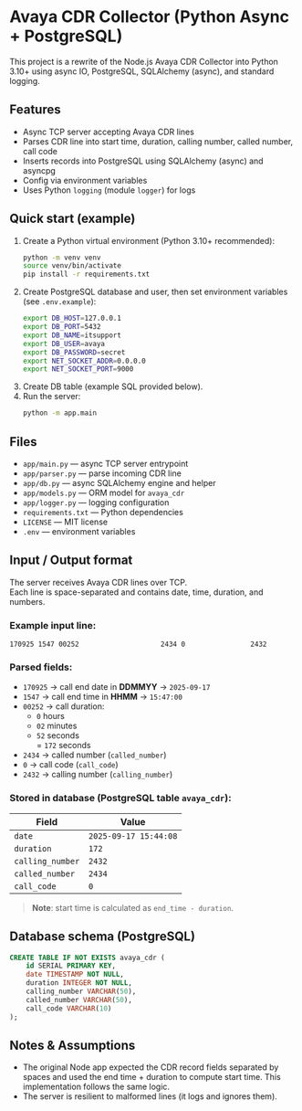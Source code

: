 # Avaya CDR Collector (Python Async + PostgreSQL)

This project is a rewrite of the Node.js Avaya CDR Collector into Python 3.10+
using async IO, PostgreSQL, SQLAlchemy (async), and standard logging.

## Features
- Async TCP server accepting Avaya CDR lines
- Parses CDR line into start time, duration, calling number, called number, call code
- Inserts records into PostgreSQL using SQLAlchemy (async) and asyncpg
- Config via environment variables
- Uses Python `logging` (module `logger`) for logs

## Quick start (example)
1. Create a Python virtual environment (Python 3.10+ recommended):
   ```bash
   python -m venv venv
   source venv/bin/activate
   pip install -r requirements.txt
   ```
2. Create PostgreSQL database and user, then set environment variables (see `.env.example`):
   ```bash
   export DB_HOST=127.0.0.1
   export DB_PORT=5432
   export DB_NAME=itsupport
   export DB_USER=avaya
   export DB_PASSWORD=secret
   export NET_SOCKET_ADDR=0.0.0.0
   export NET_SOCKET_PORT=9000
   ```
3. Create DB table (example SQL provided below).
4. Run the server:
   ```bash
   python -m app.main
   ```

## Files
- `app/main.py` — async TCP server entrypoint
- `app/parser.py` — parse incoming CDR line
- `app/db.py` — async SQLAlchemy engine and helper
- `app/models.py` — ORM model for `avaya_cdr`
- `app/logger.py` — logging configuration
- `requirements.txt` — Python dependencies
- `LICENSE` — MIT license
- `.env` — environment variables

## Input / Output format

The server receives Avaya CDR lines over TCP.  
Each line is space-separated and contains date, time, duration, and numbers.

### Example input line:
```
170925 1547 00252                    2434 0                2432
```

### Parsed fields:
- `170925` → call end date in **DDMMYY** → `2025-09-17`
- `1547`   → call end time in **HHMM** → `15:47:00`
- `00252`  → call duration:
  - `0` hours  
  - `02` minutes  
  - `52` seconds  
  = `172` seconds
- `2434`   → called number (`called_number`)
- `0`      → call code (`call_code`)
- `2432`   → calling number (`calling_number`)

### Stored in database (PostgreSQL table `avaya_cdr`):
| Field            | Value                  |
|------------------|------------------------|
| `date`           | `2025-09-17 15:44:08`  |
| `duration`       | `172`                  |
| `calling_number` | `2432`                 |
| `called_number`  | `2434`                 |
| `call_code`      | `0`                    |

> **Note**: start time is calculated as `end_time - duration`.

## Database schema (PostgreSQL)

```sql
CREATE TABLE IF NOT EXISTS avaya_cdr (
    id SERIAL PRIMARY KEY,
    date TIMESTAMP NOT NULL,
    duration INTEGER NOT NULL,
    calling_number VARCHAR(50),
    called_number VARCHAR(50),
    call_code VARCHAR(10)
);
```

## Notes & Assumptions
- The original Node app expected the CDR record fields separated by spaces and used the end time + duration to compute start time. This implementation follows the same logic.
- The server is resilient to malformed lines (it logs and ignores them).
